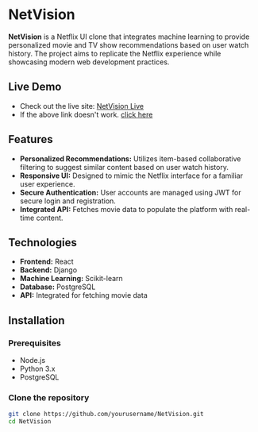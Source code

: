 # NetVision

**NetVision** is a Netflix UI clone that integrates machine learning to provide personalized movie and TV show recommendations based on user watch history. The project aims to replicate the Netflix experience while showcasing modern web development practices.

## Live Demo

- Check out the live site: [NetVision Live](https://netvision-nv.choreoapps.dev/) 
- If the above link doesn't work. [click here](https://net-vision-da6i-2wusy4f01-shivansh-rajdehls-projects.vercel.app/)

## Features

- **Personalized Recommendations:** Utilizes item-based collaborative filtering to suggest similar content based on user watch history.
- **Responsive UI:** Designed to mimic the Netflix interface for a familiar user experience.
- **Secure Authentication:** User accounts are managed using JWT for secure login and registration.
- **Integrated API:** Fetches movie data to populate the platform with real-time content.

## Technologies

- **Frontend:** React
- **Backend:** Django
- **Machine Learning:** Scikit-learn
- **Database:** PostgreSQL
- **API:** Integrated for fetching movie data

## Installation

### Prerequisites

- Node.js
- Python 3.x
- PostgreSQL

### Clone the repository

```bash
git clone https://github.com/yourusername/NetVision.git
cd NetVision
